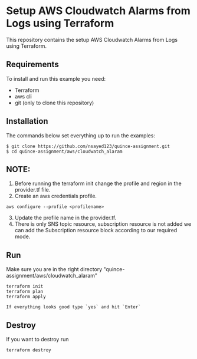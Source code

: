 # Setup AWS Cloudwatch Alarms from Logs using Terraform

This repository contains the setup AWS Cloudwatch Alarms from Logs using Terraform.

## Requirements

To install and run this example you need:
- Terraform
- aws cli
- git (only to clone this repository)



## Installation

The commands below set everything up to run the examples:
```
$ git clone https://github.com/nsayed123/quince-assignment.git
$ cd quince-assignment/aws/cloudwatch_alaram
```

## NOTE:
1. Before running the terraform init change the profile and region in the provider.tf file.
2. Create an aws credentials profile.
```
aws configure --profile <profilename>
```
3. Update the profile name in the provider.tf.
4. There is only SNS topic resource, subscription resource is not added we can add the Subscription resource block according to our required mode.


## Run

Make sure you are in the right directory "quince-assignment/aws/cloudwatch_alaram"
```
terraform init
terraform plan
terraform apply

If everything looks good type `yes` and hit `Enter` 
```


## Destroy
If you want to destroy run
```
terraform destroy
```

